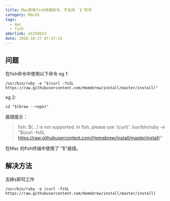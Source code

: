 ```yaml
---
title: Mac使用fish终端命令，不支持 `$`符号
category: MacOS
tags:
  - mac
  - fish
abbrlink: e5358b53
date: 2018-10-27 07:37:13
---
```

## 问题
在fish命令中使用以下命令
eg 1:
```shell
/usr/bin/ruby -e "$(curl -fsSL https://raw.githubusercontent.com/Homebrew/install/master/install)"
```
eg 2:
```shell
cd "$(brew --repo)"
```
报错提示：
> fish: $(...) is not supported. In fish, please use '(curl)'.
/usr/bin/ruby -e "$(curl -fsSL https://raw.githubusercontent.com/Homebrew/install/master/install)"

在Mac 的fish终端中使用了 "$"报错。
## 解决方法
去掉`$`即可工作

```shell
/usr/bin/ruby -e (curl -fsSL https://raw.githubusercontent.com/Homebrew/install/master/install)
```


